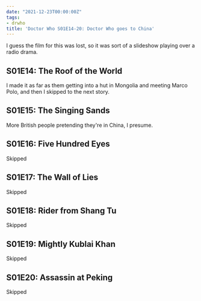 ```yaml
---
date: "2021-12-23T00:00:00Z"
tags:
- drwho
title: 'Doctor Who S01E14-20: Doctor Who goes to China'
---
```


I guess the film for this was lost,
so it was sort of a slideshow playing over a radio drama.

## S01E14: The Roof of the World

I made it as far as them getting into a hut in Mongolia and meeting
Marco Polo,
and then I skipped to the next story.

## S01E15: The Singing Sands

More British people pretending they're in China, I presume.

## S01E16: Five Hundred Eyes

Skipped

## S01E17: The Wall of Lies

Skipped

## S01E18: Rider from Shang Tu

Skipped

## S01E19: Mightly Kublai Khan

Skipped

## S01E20: Assassin at Peking

Skipped

